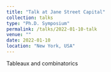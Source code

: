 ```yaml
---
title: "Talk at Jane Street Capital"
collection: talks
type: "Ph.D. Symposium"
permalink: /talks/2022-01-10-talk
venue: ""
date: 2022-01-10
location: "New York, USA"
---
```


Tableaux and combinatorics